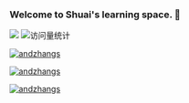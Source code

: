<!--
**andzhangs/andzhangs** is a ✨ _special_ ✨ repository because its `README.md` (this file) appears on your GitHub profile.

Here are some ideas to get you started:

- 🔭 I’m currently working on ...
- 🌱 I’m currently learning ...
- 👯 I’m looking to collaborate on ...
- 🤔 I’m looking for help with ...
- 💬 Ask me about ...
- 📫 How to reach me: ...
- 😄 Pronouns: ...
- ⚡ Fun fact: ...
-->

### Welcome to Shuai's learning space. 👋 
<img src="https://img.shields.io/badge/-Android-1572B6?style=flat-square&logo=Android&logoColor=blue"/>
<img src="https://komarev.com/ghpvc/?username=andzhangs&label=Views&color=0e75b6&style=flat" alt="访问量统计" />

[![andzhangs](https://github-readme-stats.vercel.app/api?username=andzhangs&show_icons=true&theme=great-gatsby)](https://github.com/anuraghazra/github-readme-stats)

[![andzhangs](https://github-readme-stats.vercel.app/api/top-langs/?username=andzhangs&layout=compact)](https://github.com/anuraghazra/github-readme-stats)

[![andzhangs](https://github-profile-trophy.vercel.app/?username=andzhangs&theme=flat&column=3&margin-w=15&margin-h=15)](https://github.com/ryo-ma/github-profile-trophy)




